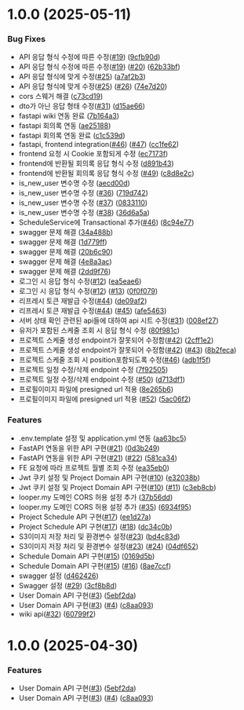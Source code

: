 # 1.0.0 (2025-05-11)


### Bug Fixes

* API 응답 형식 수정에 따른 수정([#19](https://github.com/100-hours-a-week/11-ellu-be/issues/19)) ([9cfb90d](https://github.com/100-hours-a-week/11-ellu-be/commit/9cfb90d12cdc25d80e2564a946cae3f1b986ad80))
* API 응답 형식 수정에 따른 수정([#19](https://github.com/100-hours-a-week/11-ellu-be/issues/19)) ([#20](https://github.com/100-hours-a-week/11-ellu-be/issues/20)) ([62b33bf](https://github.com/100-hours-a-week/11-ellu-be/commit/62b33bf747aa046cca69c76074546ea2ac1f54c7))
* API 응답 형식에 맞게 수정([#25](https://github.com/100-hours-a-week/11-ellu-be/issues/25)) ([a7af2b3](https://github.com/100-hours-a-week/11-ellu-be/commit/a7af2b3a1c84ebe6441b6a539c5f551f3ef4ff04))
* API 응답 형식에 맞게 수정([#25](https://github.com/100-hours-a-week/11-ellu-be/issues/25)) ([#26](https://github.com/100-hours-a-week/11-ellu-be/issues/26)) ([74e7d20](https://github.com/100-hours-a-week/11-ellu-be/commit/74e7d2047f2001ffff6a3f30674c9de3b5519093))
* cors 스웨거 해결 ([c73cd19](https://github.com/100-hours-a-week/11-ellu-be/commit/c73cd19f110404e7c94f3b875bf1e3a03fbef2ff))
* dto가 아닌 응답 형태 수정([#31](https://github.com/100-hours-a-week/11-ellu-be/issues/31)) ([d15ae66](https://github.com/100-hours-a-week/11-ellu-be/commit/d15ae66074b5d876424ca23a1295630873ac375b))
* fastapi wiki 연동 완료 ([7b164a3](https://github.com/100-hours-a-week/11-ellu-be/commit/7b164a33fd87350c791a9eeeed7d22790874be02))
* fastapi 회의록 연동 ([ae25188](https://github.com/100-hours-a-week/11-ellu-be/commit/ae251885af39395b344f3661b877ba2c37baa5e1))
* fastapi 회의록 연동 완료 ([c1c539d](https://github.com/100-hours-a-week/11-ellu-be/commit/c1c539d1639e8789c15c0e12c25773f588d32614))
* fastapi, frontend integration([#46](https://github.com/100-hours-a-week/11-ellu-be/issues/46)) ([#47](https://github.com/100-hours-a-week/11-ellu-be/issues/47)) ([cc1fe62](https://github.com/100-hours-a-week/11-ellu-be/commit/cc1fe62ff9b4817d27ec568345a0df09e1424e2b))
* frontend 요청 시 Cookie 포함되게 수정 ([ec7173f](https://github.com/100-hours-a-week/11-ellu-be/commit/ec7173f465d7f30aa377a6c06d7ee96eeee8c7c0))
* frontend에 반환될 회의록 응답 형식 수정 ([d891b43](https://github.com/100-hours-a-week/11-ellu-be/commit/d891b43fe6a6d79ee63e2fb60441c99a14ae0d0c))
* frontend에 반환될 회의록 응답 형식 수정 ([#49](https://github.com/100-hours-a-week/11-ellu-be/issues/49)) ([c8d8e2c](https://github.com/100-hours-a-week/11-ellu-be/commit/c8d8e2cbac7bae0400aaca7c5f0445eb4805f68d))
* is_new_user 변수명 수정 ([aecd00d](https://github.com/100-hours-a-week/11-ellu-be/commit/aecd00d5d98db7498f01bb722e388e7b38259f93))
* is_new_user 변수명 수정 ([#36](https://github.com/100-hours-a-week/11-ellu-be/issues/36)) ([719d742](https://github.com/100-hours-a-week/11-ellu-be/commit/719d74228664ba9f2f01029e81d6c20704389969))
* is_new_user 변수명 수정 ([#37](https://github.com/100-hours-a-week/11-ellu-be/issues/37)) ([0833110](https://github.com/100-hours-a-week/11-ellu-be/commit/083311073ac2a4e5954b8547c3e67fe24bf4b06c))
* is_new_user 변수명 수정 ([#38](https://github.com/100-hours-a-week/11-ellu-be/issues/38)) ([36d6a5a](https://github.com/100-hours-a-week/11-ellu-be/commit/36d6a5ab2795db4b4a59d6b91714e071da6ab08c))
* ScheduleService에 Transactional 추가([#46](https://github.com/100-hours-a-week/11-ellu-be/issues/46)) ([8c94e77](https://github.com/100-hours-a-week/11-ellu-be/commit/8c94e7742f3dcd3616b3cbd9750636988b2cbf23))
* swagger 문제 해결 ([34a488b](https://github.com/100-hours-a-week/11-ellu-be/commit/34a488bd96da5e36d6685d4eab5b2499b51b820f))
* swagger 문제 해결 ([1d779ff](https://github.com/100-hours-a-week/11-ellu-be/commit/1d779ff58408bd0c9a83a83f5b5a8b66be22ec14))
* swagger 문제 해결 ([20b6c90](https://github.com/100-hours-a-week/11-ellu-be/commit/20b6c905ee921e66ed33c4e47adb175c17967f59))
* swagger 문제 해결 ([4e8a3ac](https://github.com/100-hours-a-week/11-ellu-be/commit/4e8a3acf4ff21a94c99edffdfbd1def094890d93))
* swagger 문제 해결 ([2dd9f76](https://github.com/100-hours-a-week/11-ellu-be/commit/2dd9f76a9f666cf212906483ef4d6e2a5ec4a744))
* 로그인 시 응답 형식 수정([#12](https://github.com/100-hours-a-week/11-ellu-be/issues/12)) ([ea5eae6](https://github.com/100-hours-a-week/11-ellu-be/commit/ea5eae654908f00c9a713e4f22066fed3bbf48b4))
* 로그인 시 응답 형식 수정([#12](https://github.com/100-hours-a-week/11-ellu-be/issues/12)) ([#13](https://github.com/100-hours-a-week/11-ellu-be/issues/13)) ([0f0f079](https://github.com/100-hours-a-week/11-ellu-be/commit/0f0f079c4e507d84ddf63e31c924f5272b84bcab))
* 리프레시 토큰 재발급 수정([#44](https://github.com/100-hours-a-week/11-ellu-be/issues/44)) ([de09af2](https://github.com/100-hours-a-week/11-ellu-be/commit/de09af297fc00e55ad7a0ad047a336082263894d))
* 리프레시 토큰 재발급 수정([#44](https://github.com/100-hours-a-week/11-ellu-be/issues/44)) ([#45](https://github.com/100-hours-a-week/11-ellu-be/issues/45)) ([afe5463](https://github.com/100-hours-a-week/11-ellu-be/commit/afe54632385ab3d427bc187a5315f59c44a38f0d))
* 서버 상태 확인 관련된 api들에 대하여 api 시트 수정([#31](https://github.com/100-hours-a-week/11-ellu-be/issues/31)) ([008ef27](https://github.com/100-hours-a-week/11-ellu-be/commit/008ef274a5a70d316514264845dd4fa02c715a16))
* 유저가 포함된 스케줄 조회 시 응답 형식 수정 ([80f981c](https://github.com/100-hours-a-week/11-ellu-be/commit/80f981cb7c1008d815cad874f40d97a5e937be75))
* 프로젝트 스케줄 생성 endpoint가 잘못되어 수정함([#42](https://github.com/100-hours-a-week/11-ellu-be/issues/42)) ([2cff1e2](https://github.com/100-hours-a-week/11-ellu-be/commit/2cff1e22c1270e4528ceb04088ed5d8090c58cdf))
* 프로젝트 스케줄 생성 endpoint가 잘못되어 수정함([#42](https://github.com/100-hours-a-week/11-ellu-be/issues/42)) ([#43](https://github.com/100-hours-a-week/11-ellu-be/issues/43)) ([8b2feca](https://github.com/100-hours-a-week/11-ellu-be/commit/8b2feca3ce339ac32cf4997a9c9fa21e8637149c))
* 프로젝트 스케줄 조회 시 position포함되도록 수정([#46](https://github.com/100-hours-a-week/11-ellu-be/issues/46)) ([adb1f5f](https://github.com/100-hours-a-week/11-ellu-be/commit/adb1f5ff7366f72168d9e17218699a7b28bfb15f))
* 프로젝트 일정 수정/삭제 endpoint 수정 ([7f92505](https://github.com/100-hours-a-week/11-ellu-be/commit/7f92505721e310293348907ea9c2e822d8765850))
* 프로젝트 일정 수정/삭제 endpoint 수정 ([#50](https://github.com/100-hours-a-week/11-ellu-be/issues/50)) ([d713df1](https://github.com/100-hours-a-week/11-ellu-be/commit/d713df19fd487625b72cd435e66592243b05d4bd))
* 프로필이미지 파일에 presigned url 적용 ([8e265b6](https://github.com/100-hours-a-week/11-ellu-be/commit/8e265b6186ba766596e67f0ddf3052aba86df40a))
* 프로필이미지 파일에 presigned url 적용 ([#52](https://github.com/100-hours-a-week/11-ellu-be/issues/52)) ([5ac06f2](https://github.com/100-hours-a-week/11-ellu-be/commit/5ac06f215fe6b8849a4d5296fb3779698edb968e))


### Features

* .env.template 설정 및 application.yml 연동 ([aa63bc5](https://github.com/100-hours-a-week/11-ellu-be/commit/aa63bc5b0139effe3253c7d59c6f60ebc42ed2c6))
* FastAPI 연동을 위한 API 구현([#21](https://github.com/100-hours-a-week/11-ellu-be/issues/21)) ([0d3b249](https://github.com/100-hours-a-week/11-ellu-be/commit/0d3b249b1a3a58304fcd1269ea9930d692850e2e))
* FastAPI 연동을 위한 API 구현([#21](https://github.com/100-hours-a-week/11-ellu-be/issues/21)) ([#22](https://github.com/100-hours-a-week/11-ellu-be/issues/22)) ([581ca34](https://github.com/100-hours-a-week/11-ellu-be/commit/581ca346a13f0f3de5b6c169a14c5b265a39a477))
* FE 요청에 따라 프로젝트 월별 조회 수정 ([ea35eb0](https://github.com/100-hours-a-week/11-ellu-be/commit/ea35eb00190351e24bf1aa569c05d11aa2fc692a))
* Jwt 쿠키 설정 및 Project Domain API 구현([#10](https://github.com/100-hours-a-week/11-ellu-be/issues/10)) ([e32038b](https://github.com/100-hours-a-week/11-ellu-be/commit/e32038b6df05b7247a9f52b7d46a7e9d788a3a48))
* Jwt 쿠키 설정 및 Project Domain API 구현([#10](https://github.com/100-hours-a-week/11-ellu-be/issues/10)) ([#11](https://github.com/100-hours-a-week/11-ellu-be/issues/11)) ([c3eb8cb](https://github.com/100-hours-a-week/11-ellu-be/commit/c3eb8cb977deb87ce53a40ee3b5cafa9d0440bd7))
* looper.my 도메인 CORS 허용 설정 추가 ([37b56dd](https://github.com/100-hours-a-week/11-ellu-be/commit/37b56dd638a0ef04b4aa0af679fd818674c37b6e))
* looper.my 도메인 CORS 허용 설정 추가 ([#35](https://github.com/100-hours-a-week/11-ellu-be/issues/35)) ([6934f95](https://github.com/100-hours-a-week/11-ellu-be/commit/6934f952ba38e248f0b3f12674ade5c41e63d3d2))
* Project Schedule API 구현([#17](https://github.com/100-hours-a-week/11-ellu-be/issues/17)) ([ee1d27a](https://github.com/100-hours-a-week/11-ellu-be/commit/ee1d27abd8bbb744671266d3d0e5a9e2c865d91d))
* Project Schedule API 구현([#17](https://github.com/100-hours-a-week/11-ellu-be/issues/17)) ([#18](https://github.com/100-hours-a-week/11-ellu-be/issues/18)) ([dc34c0b](https://github.com/100-hours-a-week/11-ellu-be/commit/dc34c0be3fd22798aa2357e9bc70b9df2d227560))
* S3이미지 저장 처리 및 환경변수 설정([#23](https://github.com/100-hours-a-week/11-ellu-be/issues/23)) ([bd4c83d](https://github.com/100-hours-a-week/11-ellu-be/commit/bd4c83df7ccf74d145731ade06d96710c999d69d))
* S3이미지 저장 처리 및 환경변수 설정([#23](https://github.com/100-hours-a-week/11-ellu-be/issues/23)) ([#24](https://github.com/100-hours-a-week/11-ellu-be/issues/24)) ([04df652](https://github.com/100-hours-a-week/11-ellu-be/commit/04df652d0802e1d6bfcc6192d2cacff90b3faf8f))
* Schedule Domain API 구현([#15](https://github.com/100-hours-a-week/11-ellu-be/issues/15)) ([0169d5b](https://github.com/100-hours-a-week/11-ellu-be/commit/0169d5b9156a61ea1f0d19e5aef66cb9141a4807))
* Schedule Domain API 구현([#15](https://github.com/100-hours-a-week/11-ellu-be/issues/15)) ([#16](https://github.com/100-hours-a-week/11-ellu-be/issues/16)) ([8ae7ccf](https://github.com/100-hours-a-week/11-ellu-be/commit/8ae7ccf3f7184fd800ce611c5e376407d58b33ac))
* swagger 설정 ([d462426](https://github.com/100-hours-a-week/11-ellu-be/commit/d4624260f733cffdd0ae5a21d700725ef4fec825))
* Swagger 설정 ([#29](https://github.com/100-hours-a-week/11-ellu-be/issues/29)) ([3cf8b8d](https://github.com/100-hours-a-week/11-ellu-be/commit/3cf8b8da1476199f2ddbbd0ecfbf48f24fc3981a))
* User Domain API 구현([#3](https://github.com/100-hours-a-week/11-ellu-be/issues/3)) ([5ebf2da](https://github.com/100-hours-a-week/11-ellu-be/commit/5ebf2da3a4847346f2019cc8fc472d5f42778709))
* User Domain API 구현([#3](https://github.com/100-hours-a-week/11-ellu-be/issues/3)) ([#4](https://github.com/100-hours-a-week/11-ellu-be/issues/4)) ([c8aa093](https://github.com/100-hours-a-week/11-ellu-be/commit/c8aa09334c0264fead2b48b95a841f1709b32286))
* wiki api([#32](https://github.com/100-hours-a-week/11-ellu-be/issues/32)) ([60799f2](https://github.com/100-hours-a-week/11-ellu-be/commit/60799f26494184a29e256b01a639306cf0436c5f))

# 1.0.0 (2025-04-30)


### Features

* User Domain API 구현([#3](https://github.com/100-hours-a-week/11-ellu-be/issues/3)) ([5ebf2da](https://github.com/100-hours-a-week/11-ellu-be/commit/5ebf2da3a4847346f2019cc8fc472d5f42778709))
* User Domain API 구현([#3](https://github.com/100-hours-a-week/11-ellu-be/issues/3)) ([#4](https://github.com/100-hours-a-week/11-ellu-be/issues/4)) ([c8aa093](https://github.com/100-hours-a-week/11-ellu-be/commit/c8aa09334c0264fead2b48b95a841f1709b32286))
